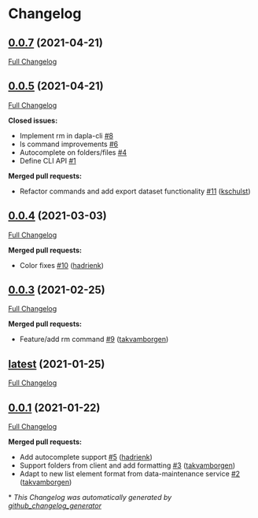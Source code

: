 # Changelog

## [0.0.7](https://github.com/statisticsnorway/dapla-cli/tree/0.0.7) (2021-04-21)

[Full Changelog](https://github.com/statisticsnorway/dapla-cli/compare/0.0.5...0.0.7)

## [0.0.5](https://github.com/statisticsnorway/dapla-cli/tree/0.0.5) (2021-04-21)

[Full Changelog](https://github.com/statisticsnorway/dapla-cli/compare/0.0.4...0.0.5)

**Closed issues:**

- Implement rm in dapla-cli [\#8](https://github.com/statisticsnorway/dapla-cli/issues/8)
- ls command improvements [\#6](https://github.com/statisticsnorway/dapla-cli/issues/6)
- Autocomplete on folders/files [\#4](https://github.com/statisticsnorway/dapla-cli/issues/4)
- Define CLI API [\#1](https://github.com/statisticsnorway/dapla-cli/issues/1)

**Merged pull requests:**

- Refactor commands and add export dataset functionality [\#11](https://github.com/statisticsnorway/dapla-cli/pull/11) ([kschulst](https://github.com/kschulst))

## [0.0.4](https://github.com/statisticsnorway/dapla-cli/tree/0.0.4) (2021-03-03)

[Full Changelog](https://github.com/statisticsnorway/dapla-cli/compare/0.0.3...0.0.4)

**Merged pull requests:**

- Color fixes [\#10](https://github.com/statisticsnorway/dapla-cli/pull/10) ([hadrienk](https://github.com/hadrienk))

## [0.0.3](https://github.com/statisticsnorway/dapla-cli/tree/0.0.3) (2021-02-25)

[Full Changelog](https://github.com/statisticsnorway/dapla-cli/compare/latest...0.0.3)

**Merged pull requests:**

- Feature/add rm command [\#9](https://github.com/statisticsnorway/dapla-cli/pull/9) ([takvamborgen](https://github.com/takvamborgen))

## [latest](https://github.com/statisticsnorway/dapla-cli/tree/latest) (2021-01-25)

[Full Changelog](https://github.com/statisticsnorway/dapla-cli/compare/0.0.1...latest)

## [0.0.1](https://github.com/statisticsnorway/dapla-cli/tree/0.0.1) (2021-01-22)

[Full Changelog](https://github.com/statisticsnorway/dapla-cli/compare/204cb776e53a022de5a473b973ed3e1a4643d2bd...0.0.1)

**Merged pull requests:**

- Add autocomplete support [\#5](https://github.com/statisticsnorway/dapla-cli/pull/5) ([hadrienk](https://github.com/hadrienk))
- Support folders from client and add formatting [\#3](https://github.com/statisticsnorway/dapla-cli/pull/3) ([takvamborgen](https://github.com/takvamborgen))
- Adapt to new list element format from data-maintenance service [\#2](https://github.com/statisticsnorway/dapla-cli/pull/2) ([takvamborgen](https://github.com/takvamborgen))



\* *This Changelog was automatically generated by [github_changelog_generator](https://github.com/github-changelog-generator/github-changelog-generator)*
